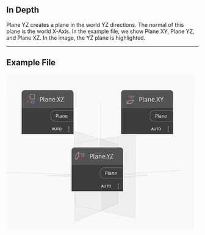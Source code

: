 ## In Depth
Plane YZ creates a plane in the world YZ directions. The normal of this plane is the world X-Axis. In the example file, we show Plane XY, Plane YZ, and Plane XZ. In the image, the YZ plane is highlighted.
___
## Example File

![YZ](./Autodesk.DesignScript.Geometry.Plane.YZ_img.jpg)


